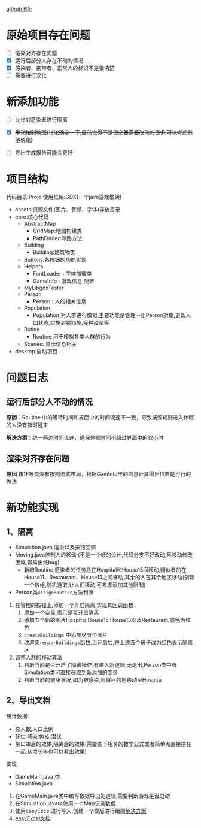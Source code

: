 [github地址](https://github.com/Nai1ve/Viral-Epidemic-Simulator)

# 原始项目存在问题
- [ ] 渲染对齐存在问题
- [x] 运行后部分人存在不动的情况
- [x] 感染者、携带者、正常人的标识不是很清楚
- [ ] 需要进行汉化

# 新添加功能
- [ ] 允许对感染者进行隔离
- [x] ~~手动绘制地图(讨论确定一下,目前觉得不是很必要需要改动的很多,可以考虑其他优化)~~
- [ ] 导出生成报告可能会更好


# 项目结构
代码目录:Proje
使用框架:GDX(一个java游戏框架)
- assets:资源文件(图片、音频、字体)存放目录
- core:核心代码
	- AbstractMap
		- GridMap:地图构建类
		- PathFinder:寻路方法
	- Building
		- Building:建筑物类
	- Buttons:各按钮的功能实现
	- Helpers
		- FontLoader : 字体加载类
		- GameInfo : 游戏信息,配置
	- MyLibgdxTester
	- Person
		- Person : 人的相关信息
	- Population
		- Population:对人群进行模拟,主要功能是管理一组Person对象,更新人口状态,实施封锁措施,接种疫苗等
	- Rutine
		- Routine 用于模拟各类人群的行为
	- Scenes: 显示信息相关
- desktop:启动项目


# 问题日志
## 运行后部分人不动的情况
**原因**：Routine 中的等待时间和界面中的时间流速不一致，导致按照规则进入休眠的人没有按时醒来

**解决方案**：统一两边时间流速，确保休眠时间不超过界面中的12小时

## 渲染对齐存在问题
**原因** 按钮等类没有按照流式布局，根据GamInfo里的信息计算得出位置是可行的做法



# 新功能实现

## 1、隔离


- Simulation.java 渲染以及按钮回调
- ~~Moving.java控制人的移动~~ (不是一个好的设计,代码分支不好改动,且移动修改困难,容易出线bug)
  - 新增Routine,感染者的任务是在Hospital和House15间移动,疑似者的在House11、Restaurant、House13之间移动,其余的人在其余地区移动(创建一个数组,随机选取,让人们移动,可考虑添加其他限制)
- Person类`assignRoutine`方法判断

1. 在管控的按钮上,添加一个开启隔离,实现其回调函数 . 
   1. 添加一个变量,表示是否开启隔离
   2. 添加五个新的图片Hospital,House15,House13以及Restaurant,底色为红色
   3. `createBuildings` 中添加这五个图片
   4. 改渲染`renderBuildings`函数,当开启后,将上述五个房子改为红色表示隔离区
2. 调整人群的移动算法
   1. 判断当前是否开启了隔离操作,有进入新逻辑,无退出,Person类中有Simulation类可直接获取到新添加的变量
   2. 判断当前的健康状况,如为被感染,则将目的地移动至Hospital

## 2、导出文档

统计数据:

- 总人数,人口比例
- 死亡:感染:免疫:潜伏
- 带口罩后的效果,隔离后的效果(需要查下相关的数学公式或者简单点直接拼在一起,从增长率也可以看出效果)

实现

- GameMain.java 类
- Simulation.java

1. 在GameMain.java类中编写数据导出的逻辑,需要判断游戏是否启动
2. 在Simulation.java中使用一个Map记录数据
3. 使用easyExcel进行写入,创建一个模版进行绘图[解决方案](https://easyexcel.opensource.alibaba.com/expert/question-history-15882)
4. [easyExcel文档](https://easyexcel.opensource.alibaba.com/docs/current/)







